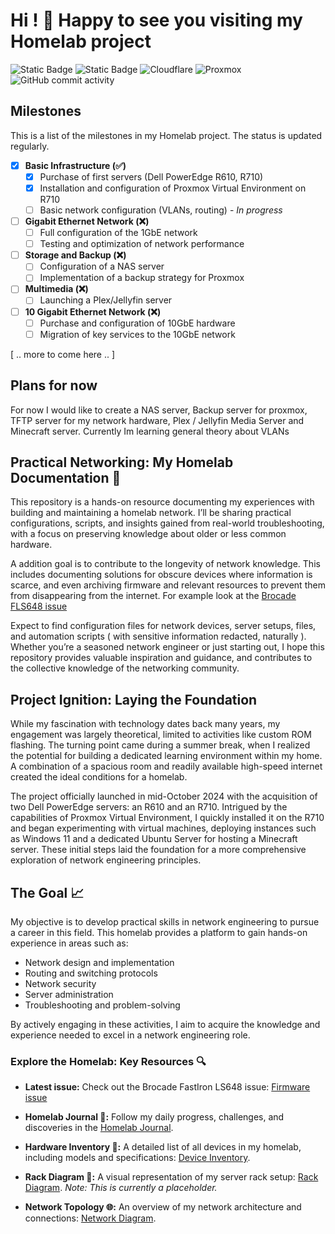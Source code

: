 # Hi ! 👋 Happy to see you visiting my Homelab project

![Static Badge](https://img.shields.io/badge/LAN_speed-1GbE-%237ef728?style=for-the-badge)
![Static Badge](https://img.shields.io/badge/Services_status-Down-%23f72847?style=for-the-badge)
![Cloudflare](https://img.shields.io/badge/Cloudflare-F38020?style=for-the-badge&logo=Cloudflare&logoColor=white)
![Proxmox](https://img.shields.io/badge/proxmox-proxmox?style=for-the-badge&logo=proxmox&logoColor=%23E57000&labelColor=%232b2a33&color=%232b2a33)
![GitHub commit activity](https://img.shields.io/github/commit-activity/t/AndreansxTech/Homelab-2025?style=for-the-badge&logo=github)


## Milestones

This is a list of the milestones in my Homelab project. The status is updated regularly.

- [x] **Basic Infrastructure (✅)**
    - [x] Purchase of first servers (Dell PowerEdge R610, R710)
    - [x] Installation and configuration of Proxmox Virtual Environment on R710
    - [ ] Basic network configuration (VLANs, routing) - *In progress*
- [ ] **Gigabit Ethernet Network (❌)**
    - [ ] Full configuration of the 1GbE network
    - [ ] Testing and optimization of network performance
- [ ] **Storage and Backup (❌)**
    - [ ] Configuration of a NAS server
    - [ ] Implementation of a backup strategy for Proxmox
- [ ] **Multimedia (❌)**
    - [ ] Launching a Plex/Jellyfin server
- [ ] **10 Gigabit Ethernet Network (❌)**
    - [ ] Purchase and configuration of 10GbE hardware
    - [ ] Migration of key services to the 10GbE network

[ .. more to come here .. ]

## Plans for now

For now I would like to create a NAS server, Backup server for proxmox, TFTP server for my network hardware, Plex / Jellyfin Media Server and Minecraft server.
Currently Im learning general theory about VLANs


## Practical Networking: My Homelab Documentation 🧐

This repository is a hands-on resource documenting my experiences with building and maintaining a homelab network. I’ll be sharing practical configurations, scripts, and insights gained from real-world troubleshooting, with a focus on preserving knowledge about older or less common hardware.

A addition goal is to contribute to the longevity of network knowledge. This includes documenting solutions for obscure devices where information is scarce, and even archiving firmware and relevant resources to prevent them from disappearing from the internet. For example look at the <a href=”https://github.com/AndreansxTech/My-homelab/blob/main/projects%40home/Brocade-FLS648-firmware-issue/overwiew.md”>Brocade FLS648 issue</a>

Expect to find configuration files for network devices, server setups, files, and automation scripts ( with sensitive information redacted, naturally ). Whether you’re a seasoned network engineer or just starting out, I hope this repository provides valuable inspiration and guidance, and contributes to the collective knowledge of the networking community.

## Project Ignition: Laying the Foundation

While my fascination with technology dates back many years, my engagement was largely theoretical, limited to activities like custom ROM flashing. The turning point came during a summer break, when I realized the potential for building a dedicated learning environment within my home. A combination of a spacious room and readily available high-speed internet created the ideal conditions for a homelab.

The project officially launched in mid-October 2024 with the acquisition of two Dell PowerEdge servers: an R610 and an R710. Intrigued by the capabilities of Proxmox Virtual Environment, I quickly installed it on the R710 and began experimenting with virtual machines, deploying instances such as Windows 11 and a dedicated Ubuntu Server for hosting a Minecraft server. These initial steps laid the foundation for a more comprehensive exploration of network engineering principles.

## The Goal 📈

My objective is to develop practical skills in network engineering to pursue a career in this field. This homelab provides a platform to gain hands-on experience in areas such as:

*   Network design and implementation
*   Routing and switching protocols
*   Network security
*   Server administration
*   Troubleshooting and problem-solving

By actively engaging in these activities, I aim to acquire the knowledge and experience needed to excel in a network engineering role.


<!--
### Navigate the Homelab: Essential Resources

*   [<img src="https://img.shields.io/badge/Homelab%20Journal-Read%20Now-blue?style=for-the-badge" alt="Homelab Journal">](https://github.com/AndreansxTech/My-homelab/blob/main/docs/journal.md) - Daily progress and insights.
*   [<img src="https://img.shields.io/badge/Device%20Inventory-View%20List-green" alt="Device Inventory">](https://github.com/AndreansxTech/Homelab-2025/blob/main/Inventory/devices.md) - A complete hardware list.
*   [<img src="https://img.shields.io/badge/Rack%20Diagram-See%20Visual-orange" alt="Rack Diagram">](https://github.com/AndreansxTech/Homelab-2025/blob/main/Inventory/rack-diagram-placeholder) - *Placeholder - Coming Soon!*
*   [<img src="https://img.shields.io/badge/Network%20Topology-Explore%20Arch-purple" alt="Network Topology Diagram">](https://github.com/AndreansxTech/My-homelab/blob/main/docs/general-network-topology.png) - Network Architecture Overview-->



### Explore the Homelab: Key Resources 🔍

*   **Latest issue:** Check out the Brocade FastIron LS648 issue: [Firmware issue](https://github.com/AndreansxTech/My-Homelab/blob/main/projects@home/issues@homelab/Brocade-FLS648-firmware-issue/overwiew.md)


*   **Homelab Journal 📝:** Follow my daily progress, challenges, and discoveries in the [Homelab Journal](https://github.com/AndreansxTech/My-homelab/blob/main/docs/journal.md).
*   **Hardware Inventory 🧰:**  A detailed list of all devices in my homelab, including models and specifications: [Device Inventory](https://github.com/AndreansxTech/Homelab-2025/blob/main/Inventory/devices.md).
*   **Rack Diagram 🏢:** A visual representation of my server rack setup: [Rack Diagram](https://github.com/AndreansxTech/Homelab-2025/blob/main/Inventory/rack-diagram-placeholder). *Note: This is currently a placeholder.*
*   **Network Topology 🌐:**  An overview of my network architecture and connections: [Network Diagram](https://github.com/AndreansxTech/My-homelab/blob/main/docs/general-network-topology.png).
 